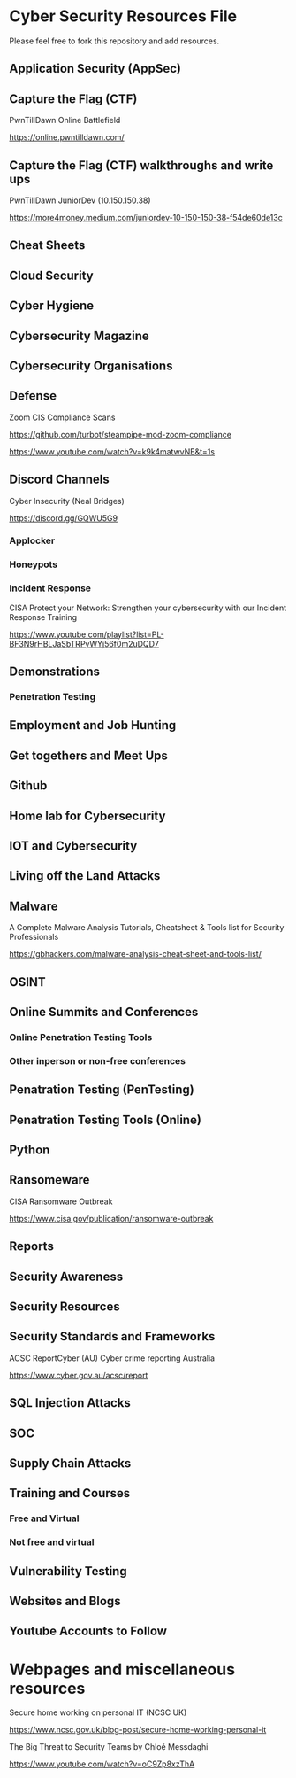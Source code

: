 # Cyber Security Resources File

Please feel free to fork this repository and add resources.

## Application Security (AppSec)


## Capture the Flag (CTF)

PwnTillDawn Online Battlefield

https://online.pwntilldawn.com/

## Capture the Flag (CTF) walkthroughs and write ups

PwnTillDawn JuniorDev (10.150.150.38)

https://more4money.medium.com/juniordev-10-150-150-38-f54de60de13c


## Cheat Sheets


## Cloud Security


## Cyber Hygiene


## Cybersecurity Magazine


## Cybersecurity Organisations


## Defense ##

Zoom CIS Compliance Scans

https://github.com/turbot/steampipe-mod-zoom-compliance

https://www.youtube.com/watch?v=k9k4matwvNE&t=1s


## Discord Channels ##

Cyber Insecurity (Neal Bridges)

https://discord.gg/GQWU5G9


### Applocker ###


### Honeypots ###


### Incident Response ###

CISA Protect your Network: Strengthen your cybersecurity with our Incident Response Training

https://www.youtube.com/playlist?list=PL-BF3N9rHBLJaSbTRPyWYj56f0m2uDQD7

## Demonstrations

### Penetration Testing


## Employment and Job Hunting


## Get togethers and Meet Ups


## Github


## Home lab for Cybersecurity


## IOT and Cybersecurity


## Living off the Land Attacks


## Malware

A Complete Malware Analysis Tutorials, Cheatsheet & Tools list for Security Professionals

https://gbhackers.com/malware-analysis-cheat-sheet-and-tools-list/

## OSINT


## Online Summits and Conferences


### Online Penetration Testing Tools


### Other inperson or non-free conferences


## Penatration Testing (PenTesting)


## Penatration Testing Tools (Online) ##


## Python


## Ransomeware

CISA Ransomware Outbreak

https://www.cisa.gov/publication/ransomware-outbreak


## Reports ##


## Security Awareness


## Security Resources ##


## Security Standards and Frameworks

ACSC ReportCyber (AU) Cyber crime reporting Australia

https://www.cyber.gov.au/acsc/report


## SQL Injection Attacks


## SOC


## Supply Chain Attacks ##


## Training and Courses

### Free and Virtual


### Not free and virtual ###


## Vulnerability Testing


## Websites and Blogs


## Youtube Accounts to Follow


# Webpages and miscellaneous resources

Secure home working on personal IT (NCSC UK)

https://www.ncsc.gov.uk/blog-post/secure-home-working-personal-it

The Big Threat to Security Teams by Chloé Messdaghi

https://www.youtube.com/watch?v=oC9Zp8xzThA



